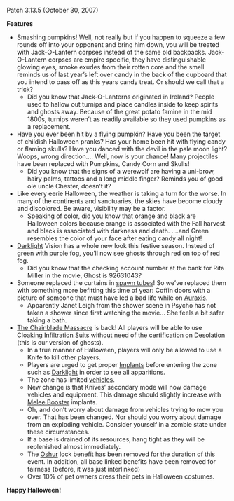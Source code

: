 Patch 3.13.5 (October 30, 2007)

**Features**

- Smashing pumpkins! Well, not really but if you happen to squeeze a few rounds
  off into your opponent and bring him down, you will be treated with
  Jack-O-Lantern corpses instead of the same old backpacks. Jack-O-Lantern
  corpses are empire specific, they have distinguishable glowing eyes, smoke
  exudes from their rotten core and the smell reminds us of last year’s left
  over candy in the back of the cupboard that you intend to pass off as this
  years candy treat. Or should we call that a trick?
  - Did you know that Jack-O-Lanterns originated in Ireland? People used to
    hallow out turnips and place candles inside to keep spirits and ghosts away.
    Because of the great potato famine in the mid 1800s, turnips weren’t as
    readily available so they used pumpkins as a replacement.
- Have you ever been hit by a flying pumpkin? Have you been the target of
  childish Halloween pranks? Has your home been hit with flying candy or flaming
  skulls? Have you danced with the devil in the pale moon light? Woops, wrong
  direction…. Well, now is your chance! Many projectiles have been replaced with
  Pumpkins, Candy Corn and Skulls!
  - Did you know that the signs of a werewolf are having a uni-brow, hairy
    palms, tattoos and a long middle finger? Reminds you of good ole uncle
    Chester, doesn’t it?
- Like every eerie Halloween, the weather is taking a turn for the worse. In
  many of the continents and sanctuaries, the skies have become cloudy and
  discolored. Be aware, visibility may be a factor.
  - Speaking of color, did you know that orange and black are Halloween colors
    because orange is associated with the Fall harvest and black is associated
    with darkness and death. ….and Green resembles the color of your face after
    eating candy all night!
- [Darklight](../implants/Darklight.md) Vision has a whole new look this festive
  season. Instead of green with purple fog, you’ll now see ghosts through red on
  top of red fog.
  - Did you know that the checking account number at the bank for Rita Miller in
    the movie, Ghost is 92631043?
- Someone replaced the curtains in [spawn tubes](spawn_tube.md)! So we’ve
  replaced them with something more befitting this time of year: Coffin doors
  with a picture of someone that must have led a bad life while on
  [Auraxis](../locations/Auraxis.md).
  - Apparently Janet Leigh from the shower scene in Psycho has not taken a
    shower since first watching the movie… She feels a bit safer taking a bath.
- [The Chainblade Massacre](../etc/The_Chainblade_Massacre.md) is back! All
  players will be able to use Cloaking
  [Infiltration Suits](../items/Infiltration_Suit.md) without need of the
  [certification](../certifications/Certification.md) on
  [Desolation](../locations/Oshur.md#Desolation) (this is our version of
  ghosts).
  - In a true manner of Halloween, players will only be allowed to use a Knife
    to kill other players.
  - Players are urged to get proper [Implants](../Implant.md) before entering
    the zone such as [Darklight](../implants/Darklight.md) in order to see all
    apparitions.
  - The zone has limited [vehicles](../vehicles/Vehicle.md).
  - New change is that Knives’ secondary mode will now damage vehicles and
    equipment. This damage should slightly increase with
    [Melee Booster](../implants/Melee_Booster.md) implants.
  - Oh, and don’t worry about damage from vehicles trying to mow you over. That
    has been changed. Nor should you worry about damage from an exploding
    vehicle. Consider yourself in a zombie state under these circumstances.
  - If a base is drained of its resources, hang tight as they will be
    replenished almost immediately.
  - The [Oshur](../locations/Oshur.md) lock benefit has been removed for the
    duration of this event. In addition, all base linked benefits have been
    removed for fairness (before, it was just interlinked)
  - Over 10% of pet owners dress their pets in Halloween costumes.

**Happy Halloween!**

<!--[Category:Patches](../Category:Patches.md)-->
